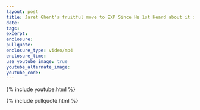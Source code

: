 ```yaml
---
layout: post
title: Jaret Ghent's fruitful move to EXP Since He 1st Heard about it in 2009
date:
tags:
excerpt:
enclosure:
pullquote:
enclosure_type: video/mp4
enclosure_time:
use_youtube_image: true
youtube_alternate_image:
youtube_code:
---
```


{% include youtube.html %}

{% include pullquote.html %}